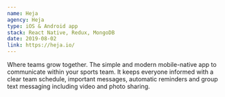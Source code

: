 ```yaml
---
name: Heja
agency: Heja
type: iOS & Android app
stack: React Native, Redux, MongoDB
date: 2019-08-02
link: https://heja.io/
---
```


Where teams grow together. The simple and modern mobile-native app to communicate within your sports team. It keeps everyone informed with a clear team schedule, important messages, automatic reminders and group text messaging including video and photo sharing.
